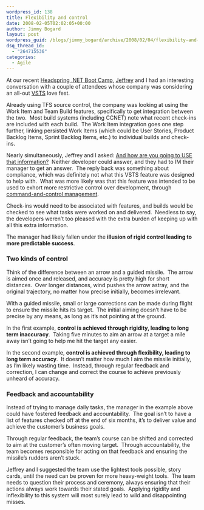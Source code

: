 ```yaml
---
wordpress_id: 138
title: Flexibility and control
date: 2008-02-05T02:02:05+00:00
author: Jimmy Bogard
layout: post
wordpress_guid: /blogs/jimmy_bogard/archive/2008/02/04/flexibility-and-control.aspx
dsq_thread_id:
  - "264715536"
categories:
  - Agile
---
```

At our recent [Headspring .NET Boot Camp](http://codebetter.com/blogs/jeffrey.palermo/archive/2008/02/02/first-headspring-net-boot-camp-wrap-up.aspx), [Jeffrey](http://codebetter.com/blogs/jeffrey.palermo/default.aspx) and I had an interesting conversation with a couple of attendees whose company was considering an all-out [VSTS](http://msdn2.microsoft.com/en-us/vsts2008/products/default.aspx) love fest.

Already using TFS source control, the company was looking at using the Work Item and Team Build features, specifically to get integration between the two.&nbsp; Most build systems (including CCNET) note what recent check-ins are included with each build.&nbsp; The Work Item integration goes one step further, linking persisted Work Items (which could be User Stories, Product Backlog Items, Sprint Backlog Items, etc.) to individual builds and check-ins.

Nearly simultaneously, Jeffrey and I asked: [And how are you going to USE that information?](http://processpeoplepods.blogspot.com/2007/09/and-how-are-you-going-to-use-that.html)&nbsp; Neither developer could answer, and they had to IM their manager to get an answer.&nbsp; The reply back was something about compliance, which was definitely not what this VSTS feature was designed to help with.&nbsp; What was more likely was that this feature was intended to be used to exhort more restrictive control over development, through [command-and-control management](http://www.joelonsoftware.com/items/2006/08/08.html).&nbsp; 

Check-ins would need to be associated with features, and builds would be checked to see what tasks were worked on and delivered.&nbsp; Needless to say, the developers weren&#8217;t too pleased with the extra burden of keeping up with all this extra information.

The manager had likely fallen under the **illusion of rigid control leading to more predictable success**.

### Two kinds of control

Think of the difference between an arrow and a guided missile.&nbsp; The arrow is aimed once and released, and accuracy is pretty high for short distances.&nbsp; Over longer distances, wind pushes the arrow astray, and the original trajectory, no matter how precise initially, becomes irrelevant.

With a guided missile, small or large corrections can be made during flight to ensure the missile hits its target.&nbsp; The initial aiming doesn&#8217;t have to be precise by any means, as long as it&#8217;s not pointing at the ground.

In the first example, **control is achieved through rigidity, leading to long term inaccuracy**.&nbsp; Taking five minutes to aim an arrow at a target a mile away isn&#8217;t going to help me hit the target any easier.

In the second example, **control is achieved through flexibility, leading to long term accuracy**.&nbsp; It doesn&#8217;t matter how much I aim the missile initially, as I&#8217;m likely wasting time.&nbsp; Instead, through regular feedback and correction, I can change and correct the course to achieve previously unheard of accuracy.

### Feedback and accountability

Instead of trying to manage daily tasks, the manager in the example above could have fostered feedback and accountability.&nbsp; The goal isn&#8217;t to have a list of features checked off at the end of six months, it&#8217;s to deliver value and achieve the customer&#8217;s business goals.

Through regular feedback, the team&#8217;s course can be shifted and corrected to aim at the customer&#8217;s often moving target.&nbsp; Through accountability, the team becomes responsible for acting on that feedback and ensuring the missile&#8217;s rudders aren&#8217;t stuck.

Jeffrey and I suggested the team use the lightest tools possible, story cards, until the need can be proven for more heavy-weight tools.&nbsp; The team needs to question their process and ceremony, always ensuring that their actions always work towards their stated goals.&nbsp; Applying rigidity and inflexibility to this system will most surely lead to wild and disappointing misses.